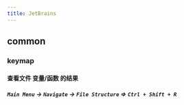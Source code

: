 ```yaml
---
title: JetBrains
---
```


## common
### keymap
#### 查看文件 **变量**/**函数** 的结果
##### `Main Menu` -> `Navigate` -> `File Structure` => `Ctrl + Shift + R`
